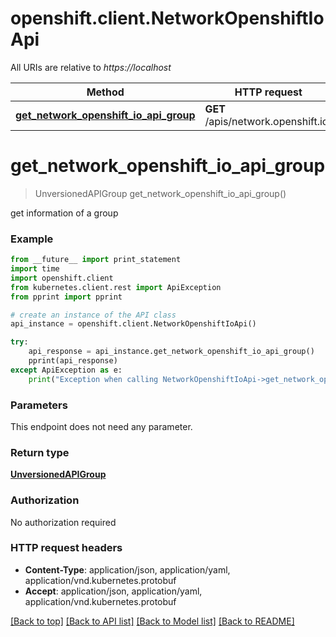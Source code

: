 # openshift.client.NetworkOpenshiftIoApi

All URIs are relative to *https://localhost*

Method | HTTP request | Description
------------- | ------------- | -------------
[**get_network_openshift_io_api_group**](NetworkOpenshiftIoApi.md#get_network_openshift_io_api_group) | **GET** /apis/network.openshift.io/ | 


# **get_network_openshift_io_api_group**
> UnversionedAPIGroup get_network_openshift_io_api_group()



get information of a group

### Example 
```python
from __future__ import print_statement
import time
import openshift.client
from kubernetes.client.rest import ApiException
from pprint import pprint

# create an instance of the API class
api_instance = openshift.client.NetworkOpenshiftIoApi()

try: 
    api_response = api_instance.get_network_openshift_io_api_group()
    pprint(api_response)
except ApiException as e:
    print("Exception when calling NetworkOpenshiftIoApi->get_network_openshift_io_api_group: %s\n" % e)
```

### Parameters
This endpoint does not need any parameter.

### Return type

[**UnversionedAPIGroup**](UnversionedAPIGroup.md)

### Authorization

No authorization required

### HTTP request headers

 - **Content-Type**: application/json, application/yaml, application/vnd.kubernetes.protobuf
 - **Accept**: application/json, application/yaml, application/vnd.kubernetes.protobuf

[[Back to top]](#) [[Back to API list]](../README.md#documentation-for-api-endpoints) [[Back to Model list]](../README.md#documentation-for-models) [[Back to README]](../README.md)

